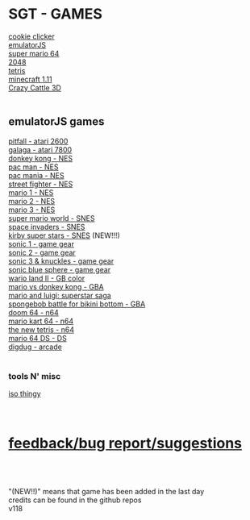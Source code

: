 # SGT - GAMES<br>
[cookie clicker](https://schoolgamethingy.github.io/sgt-cookieclicker/) <br>
[emulatorJS](https://schoolgamethingy.github.io/sgt-EmulatorJS/) <br>
[super mario 64](https://schoolgamethingy.github.io/sgt-sm64/) <br>
[2048](https://schoolgamethingy.github.io/sgt-2048/) <br> 
[tetris](https://schoolgamethingy.github.io/sgt-tetris/) <br>
[minecraft 1.11](https://schoolgamethingy.github.io/sgt-minecraft/)<br>
[Crazy Cattle 3D](http://schoolgamethingy.github.io/sgt-cattle3d/) <br>
<br>
## emulatorJS games <br>
[pitfall - atari 2600](https://schoolgamethingy.github.io/sgt-pitfall/)<br>
[galaga - atari 7800](https://schoolgamethingy.github.io/sgt-galaga/)<br>
[donkey kong - NES](https://schoolgamethingy.github.io/sgt-donkeykong/)<br>
[pac man - NES](https://schoolgamethingy.github.io/sgt-pacman/)<br>
[pac mania - NES](https://schoolgamethingy.github.io/sgt-mania)<br>
[street fighter - NES](https://schoolgamethingy.github.io/sgt-stfighter/)<br>
[mario 1 - NES](https://schoolgamethingy.github.io/sgt-mario1/) <br>
[mario 2 - NES](https://schoolgamethingy.github.io/sgt-mario2/) <br>
[mario 3 - NES](https://schoolgamethingy.github.io/sgt-mario3/) <br>
[super mario world - SNES](https://schoolgamethingy.github.io/sgt-smw/)<br>
[space invaders - SNES](https://schoolgamethingy.github.io/sgt-invader)<br>
[kirby super stars - SNES](https://schoolgamethingy.github.io/sgt-kirbosuper/) (NEW!!!) <br>
[sonic 1 - game gear](https://schoolgamethingy.github.io/sgt-sonic1/)<br>
[sonic 2 - game gear](https://schoolgamethingy.github.io/sgt-sonic2/)<br>
[sonic 3 & knuckles - game gear](https://schoolgamethingy.github.io/sgt-sonic&knuckles) <br>
[sonic blue sphere - game gear](https://schoolgamethingy.github.io/sgt-bluesphere) <br>
[wario land II - GB color](https://schoolgamethingy.github.io/sgt-warioland/)<br>
[mario vs donkey kong - GBA](https://schoolgamethingy.github.io/sgt-marovsdonky/) <br>
[mario and luigi: superstar saga](https://schoolgamethingy.github.io/sgt-maroNlugisuperstar/) <br>
[spongebob battle for bikini bottom - GBA](https://schoolgamethingy.github.io/sgt-spongebob/)<br>
[doom 64 - n64](https://schoolgamethingy.github.io/sgt-doom64/)<br>
[mario kart 64 - n64](https://schoolgamethingy.github.io/sgt-mariokart64/)<br>
[the new tetris - n64](https://schoolgamethingy.github.io/SGT-thenewtetris)<br>
[mario 64 DS - DS](https://schoolgamethingy.github.io/sgt-mario64ds) <br>
[digdug - arcade](https://schoolgamethingy.github.io/sgt-digdug/) <br>
<br>
### tools N' misc<br>
[iso thingy](https://schoolgamethingy.github.io/sgt-RomPatcher.js/) <br>
<br>
<br>
# [feedback/bug report/suggestions](https://forms.gle/hHUc2p2eVaPSAuRQA)<br>
<br>
<br>
<br>
"(NEW!!)" means that game has been added in the last day <br>
credits can be found in the github repos <br>
v118<br>

<html><link rel="icon" href="favicon.png">
</html>
